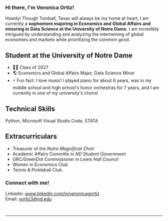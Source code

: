 ### Hi there, I'm Veronica Ortiz!

Howdy! Though Tomball, Texas will always be my home at heart, I am currently a **sophomore majoring in Economics and Global Affairs and minoring in Data Science at the University of Notre Dame**. I am incredibly intrigued by understanding and analyzing the intertwining of global economies and markets while prioritizing the common good.

## Student at the University of Notre Dame

- 👩‍💻  Class of 2027
- 🌎  Economics and Global Affairs Major, Data Science Minor
- ⚡  Fun fact: I love music! I played piano for about 6 years, was in my middle school and high school's honor orchestras for 7 years, and I am currently in one of my university's choirs!

## Technical Skills

Python, Microsoft Visual Studio Code, STATA

## Extracurriculars

- Treasurer of the *Notre Magnificat Choir*
- Academic Affairs Committe in *ND Student Government*
- GRC/GreenDot Commissioner in *Lewis Hall Council*
- Women in Economics Club
- Tennis & Pickleball Club

### Connect with me!

Linkedin: www.linkedin.com/in/veronicagortiz<br>
Email: vortiz3@nd.edu


<br />

---
